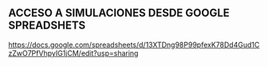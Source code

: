 ## ACCESO A SIMULACIONES DESDE GOOGLE SPREADSHETS

https://docs.google.com/spreadsheets/d/13XTDng98P99pfexK78Dd4Gud1CzZwO7PfVhpyIG1jCM/edit?usp=sharing